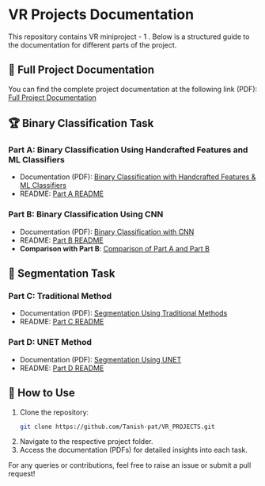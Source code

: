 # VR Projects Documentation

This repository contains VR miniproject - 1 . Below is a structured guide to the documentation for different parts of the project.

## 📄 Full Project Documentation
You can find the complete project documentation at the following link (PDF):
[Full Project Documentation](https://github.com/Tanish-pat/VR_PROJECTS/tree/main/Project_1/Docs)

## 🏆 Binary Classification Task
### Part A: Binary Classification Using Handcrafted Features and ML Classifiers
- Documentation (PDF): [Binary Classification with Handcrafted Features & ML Classifiers](https://github.com/Tanish-pat/VR_PROJECTS/tree/main/Project_1/src/binary_classification_task/A_Binary_Classification_Using_Handcrafted_Features_and_ML_Classifiers/docs)
- README: [Part A README](https://github.com/Tanish-pat/VR_PROJECTS/blob/main/Project_1/src/binary_classification_task/A_Binary_Classification_Using_Handcrafted_Features_and_ML_Classifiers/A_README.MD)

### Part B: Binary Classification Using CNN
- Documentation (PDF): [Binary Classification with CNN](https://github.com/Tanish-pat/VR_PROJECTS/tree/main/Project_1/src/binary_classification_task/B_Binary_Classification_Using_CNN/docs)
- README: [Part B README](https://github.com/Tanish-pat/VR_PROJECTS/blob/main/Project_1/src/binary_classification_task/B_Binary_Classification_Using_CNN/B_README.MD)
- **Comparison with Part B**: [Comparison of Part A and Part B](https://github.com/Tanish-pat/VR_PROJECTS/blob/main/Project_1/src/binary_classification_task/COMPARISON_README.MD)
  
## 🎨 Segmentation Task
### Part C: Traditional Method
- Documentation (PDF): [Segmentation Using Traditional Methods](https://github.com/Tanish-pat/VR_PROJECTS/tree/main/Project_1/src/segmentation_task/C_Traditional_Method)
- README: [Part C README](https://github.com/Tanish-pat/VR_PROJECTS/blob/main/Project_1/src/segmentation_task/C_Traditional_Method/C_README.MD)

### Part D: UNET Method
- Documentation (PDF): [Segmentation Using UNET](https://github.com/Tanish-pat/VR_PROJECTS/blob/main/Project_1/src/segmentation_task/D_UNET_method/Docs/VR_MiniProj_Report_UNET.pdf)
- README: [Part D README](https://github.com/Tanish-pat/VR_PROJECTS/blob/main/Project_1/src/segmentation_task/D_UNET_method/README.md)

## 📌 How to Use
1. Clone the repository:
   ```bash
   git clone https://github.com/Tanish-pat/VR_PROJECTS.git
   ```
2. Navigate to the respective project folder.
3. Access the documentation (PDFs) for detailed insights into each task.

For any queries or contributions, feel free to raise an issue or submit a pull request!
